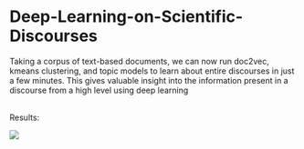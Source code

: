 # Deep-Learning-on-Scientific-Discourses
Taking a corpus of text-based documents, we can now run doc2vec, kmeans clustering, and topic models to learn about entire discourses in just a few minutes. This gives valuable insight into the information present in a discourse from a high level using deep learning

<br/>
Results:

![](/result–final.png)

